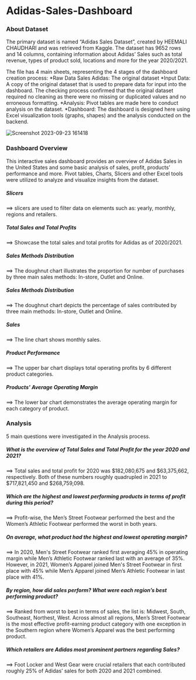 # Adidas-Sales-Dashboard

### About Dataset
The primary dataset is named “Adidas Sales Dataset”, created by HEEMALI CHAUDHARI and was retrieved from Kaggle. The dataset has 9652 rows and 14 columns, containing information about Adidas’ Sales such as total revenue, types of product sold, locations and more for the year 2020/2021.

The file has 4 main sheets, representing the 4 stages of the dashboard creation process:
*Raw Data Sales Adidas: The original dataset
*Input Data: A copy of the original dataset that is used to prepare data for input into the dashboard. The checking process confirmed that the original dataset required no cleaning as there were no missing or duplicated values and no erroneous formatting.
*Analysis: Pivot tables are made here to conduct analysis on the dataset.
*Dashboard: The dashboard is designed here using Excel visualization tools (graphs, shapes) and the analysis conducted on the backend.

![Screenshot 2023-09-23 161418](https://github.com/NathanKhuat3/Adidas-Sales-Dashboard/assets/136769070/07e20a30-f3b6-4bd4-bd58-7135562a4be7)

### Dashboard Overview
This interactive sales dashboard provides an overview of Adidas Sales in the United States and some basic analysis of sales, profit, products’ performance and more. Pivot tables, Charts, Slicers and other Excel tools were utilized to analyze and visualize insights from the dataset.

##### Slicers
==> slicers are used to filter data on elements such as: yearly, monthly, regions and retailers.  
##### Total Sales and Total Profits
==> Showcase the total sales and total profits for Adidas as of 2020/2021.  
##### Sales Methods Distribution
==> The doughnut chart illustrates the proportion for number of purchases by three main sales methods: In-store, Outlet and Online.  
##### Sales Methods Distribution
==> The doughnut chart depicts the percentage of sales contributed by three main methods: In-store, Outlet and Online.  
##### Sales
==> The line chart shows monthly sales.    
##### Product Performance
==> The upper bar chart displays total operating profits by 6 different product categories.  
##### Products' Average Operating Margin
==> The lower bar chart demonstrates the average operating margin for each category of product.  

### Analysis
5 main questions were investigated in the Analysis process.

##### _What is the overview of Total Sales and Total Profit for the year 2020 and 2021?_  
==> Total sales and total profit for 2020 was $182,080,675 and $63,375,662, respectively. Both of these numbers roughly quadrupled in 2021 to $717,821,450 and $268,759,098.

##### _Which are the highest and lowest performing products in terms of profit during this period?_  
==> Profit-wise, the Men’s Street Footwear performed the best and the Women’s Athletic Footwear performed the worst in both years. 

##### _On average, what product had the highest and lowest operating margin?_  
==> In 2020, Men's Street Footwear ranked first averaging 45% in operating margin while Men’s Athletic Footwear ranked last with an average of 35%. However, in 2021, Women’s Apparel joined Men's Street Footwear in first place with 45% while Men’s Apparel joined Men’s Athletic Footwear in last place with 41%.

##### _By region, how did sales perform? What were each region’s best performing product?_  
==>  Ranked from worst to best in terms of sales, the list is: Midwest, South, Southeast, Northest, West. Across almost all regions, Men’s Street Footwear is the most effective profit-earning product category with one exception in the Southern region where Women’s Apparel was the best performing product. 

##### _Which retailers are Adidas most prominent partners regarding Sales?_  
==> Foot Locker and West Gear were crucial retailers that each contributed roughly 25% of Adidas’ sales for both 2020 and 2021 combined. 

